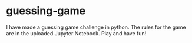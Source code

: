# guessing-game
I have made a guessing game challenge in python. The rules for the game are in the uploaded Jupyter Notebook. Play and have fun!
